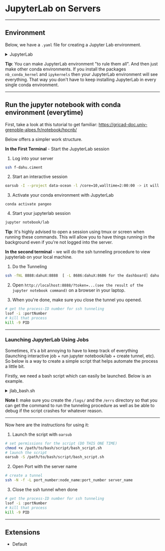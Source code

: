 # JupyterLab on Servers

---
## Environment

Below, we have a `.yaml` file for creating a Jupyter Lab environment.

<details>
<summary>JupyterLab</summary>

```yaml
name: jlab
channels:
- defaults
- conda-forge
dependencies:
- python=3.9
# GUI
- ipykernel
- conda-forge::jupyterlab           # JupyterLab GUI
- conda-forge::nb_conda_kernels     # Access to other conda kernels
- conda-forge::spyder-kernels       # Access via spyder kernels
- conda-forge::nodejs               # for extensions in jupyterlab
- conda-forge::jupyterlab-git
- conda-forge::jupyter-server-proxy
- conda-forge::ipywidgets
- pyviz::holoviews
- bokeh::bokeh
- bokeh::jupyter_bokeh              # Bokeh
- ipykernel
- tqdm                              # For status bars
- pip                               # To install other packages
- pip:
  - dask_labextension
  - lckr-jupyterlab-variableinspector
```

</details>    

**Tip**: You can make JupyterLab environment "to rule them all". And then just make other conda environments. If you install the packages `nb_conda_kernel` and `ipykernels` then your JupyterLab environment will see everything. That way you don't have to keep installing JupyterLab in every single conda environment.


---

## Run the jupyter notebook with conda environment (everytime)

First, take a look at this tutorial to get familiar: https://gricad-doc.univ-grenoble-alpes.fr/notebook/hpcnb/

Below offers a simpler work structure.
 
**In the First Terminal** - Start the JupyterLab session

1. Log into your server


```bash
ssh f-dahu.ciment
```

2. Start an interactive session

```bash
oarsub -I --project data-ocean -l /core=10,walltime=2:00:00 -> it will log automatically on a login node dahuX
```

3. Activate your conda environment with JupyterLab

```
conda activate pangeo
```

4. Start your jupyterlab session


```bash
jupyter notebook/lab
```


**Tip**: It's highly advised to open a session using tmux or screen when running these commands. This will allow you to have things running in the background even if you're not logged into the server.


**In the second terminal** - we will do the ssh tunneling procedure to view jupyterlab on your local machine.

1. Do the Tunneling

```bash
ssh -fNL 8888:dahuX:8888  [ -L 8686:dahuX:8686 for the dashboard] dahu.ciment
```

2. Open `http://localhost:8888/?token=...(see the result of the jupyter notebook command)` on a browser in your laptop.


3. When you're done, make sure you close the tunnel you opened.



```bash
# get the process-ID number for ssh tunneling
lsof -i :portNumber
# kill that process
kill -9 PID
```


---
### Launching JupyterLab Using Jobs


Sometimes, it's a bit annoying to have to keep track of everything (launching interactive job + run jupyter notebook/lab + create tunnel, etc). So below is a way to create a simple script that helps automate the process a little bit.

Firstly, we need a bash script which can easily be launched. Below is an example.

<details>
<summary>
jlab_bash.sh
</summary>

```bash
#!/bin/bash

#OAR --name jlab_cpu
#OAR --project pr-data-ocean
#OAR -l /nodes=1,walltime=10:00:00
#OAR --stdout /bettik/username/logs/jupyterlab_cpu.log
#OAR --stderr /bettik/username/errs/jupyterlab_cpu.err

# get tunneling info
XDG_RUNTIME_DIR=""
node=$(hostname -s)
user=$(whoami)
cluster="dahu_ciment"
port=3008

# print tunneling instructions jupyter-log
echo -e "
# Tunneling Info
node=${node}
user=${user}
cluster=${cluster}
port=${port}
Command to create ssh tunnel:
ssh -N -f -L ${port}:${node}:${port} ${cluster}
Command to create ssh tunnel through
ssh -N -f -L ${port}:localhost:${port} $
Use a Browser on your local machine to go to:
localhost:${port}  (prefix w/ https:// if using password)
"


# load modules or conda environments here with jupyterlab
source activate jlab

jupyter lab --no-browser --ip=0.0.0.0 --port=${port}
```
</details>

**Note I**: make sure you create the `/logs/` and the `/errs` directory so that you can get the command to run the tunneling procedure as well as be able to debug if the script crashes for whatever reason.


---

Now here are the instructions for using it:


1. Launch the script with `oarsub`

```bash
# set permissions for the script (DO THIS ONE TIME)
chmod +x /path/to/bash/script/bash_script.sh
# launch the script
oarsub -S /path/to/bash/script/bash_script.sh
```

2. Open Port with the server name


```bash
# create a tunnel
ssh -N -f -L port_number:node_name:port_number server_name
```

3. Close the ssh tunnel when done


```bash
# get the process-ID number for ssh tunneling
lsof -i :portNumber
# kill that process
kill -9 PID
```


---
## Extensions


* Default